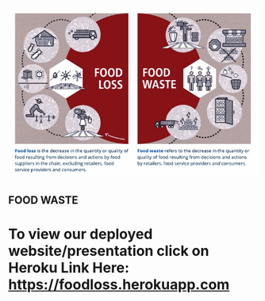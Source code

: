 ![food_waste](images/food_waste_food_loss.jpeg)
## FOOD WASTE
# To view our deployed website/presentation click on Heroku Link Here: https://foodloss.herokuapp.com
